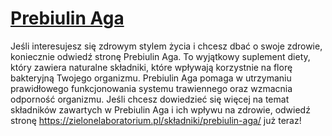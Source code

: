 # [Prebiulin Aga](https://zielonelaboratorium.pl/składniki/prebiulin-aga/)

Jeśli interesujesz się zdrowym stylem życia i chcesz dbać o swoje zdrowie, koniecznie odwiedź stronę Prebiulin Aga. To wyjątkowy suplement diety, który zawiera naturalne składniki, które wpływają korzystnie na florę bakteryjną Twojego organizmu. Prebiulin Aga pomaga w utrzymaniu prawidłowego funkcjonowania systemu trawiennego oraz wzmacnia odporność organizmu. Jeśli chcesz dowiedzieć się więcej na temat składników zawartych w Prebiulin Aga i ich wpływu na zdrowie, odwiedź stronę https://zielonelaboratorium.pl/składniki/prebiulin-aga/ już teraz!